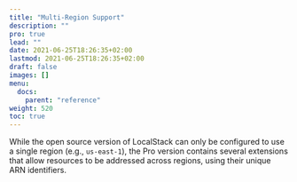 ```yaml
---
title: "Multi-Region Support"
description: ""
pro: true
lead: ""
date: 2021-06-25T18:26:35+02:00
lastmod: 2021-06-25T18:26:35+02:00
draft: false
images: []
menu:
  docs:
    parent: "reference"
weight: 520
toc: true
---
```


While the open source version of LocalStack can only be configured to use a single region (e.g., `us-east-1`), the Pro version contains several extensions that allow resources to be addressed across regions, using their unique ARN identifiers.
